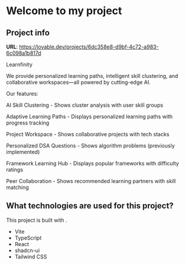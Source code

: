 # Welcome to my project

## Project info

**URL**: https://lovable.dev/projects/6dc358e8-d9bf-4c72-a983-6c098a1b817d

Learnfinity


We provide personalized learning paths, intelligent skill clustering, and collaborative workspaces—all powered by cutting-edge AI.


Our features:


AI Skill Clustering - Shows cluster analysis with user skill groups

Adaptive Learning Paths - Displays personalized learning paths with progress tracking

Project Workspace - Shows collaborative projects with tech stacks

Personalized DSA Questions - Shows algorithm problems (previously implemented)

Framework Learning Hub - Displays popular frameworks with difficulty ratings

Peer Collaboration - Shows recommended learning partners with skill matching



## What technologies are used for this project?

This project is built with .

- Vite
- TypeScript
- React
- shadcn-ui
- Tailwind CSS

